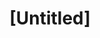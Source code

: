 ---
pid: ch304
title: "[Untitled]"
location_transcription: 
coordinates: "[-75.163865099882, 39.95246425629]"
zipcode: '19147'
gen_neighborhood: South Philadelphia
neighborhood: Queen Village,Bella Vista,Pennsport,Italian Market
outside_phl: 
age: '59'
age_range: 50-59
instagram: 
image_file_name: ch_304.jpg
proposal_transcription: I'd like to see a monument showing a wide range of how targeted
  people have been resisting + thriving. Resistance built into everyday life, clothing,
  neighborhoods, cooperative economics, + movements. Maybe include how ppl in power
  reacted, + how resistance evolved.
topic: Inequality,Uplifting
topic_summary: 0, 0
type: Other No Form
keywords_other: 
credit: Lisa Santer
image_labels: 
twitter: 
facebook: 
permalink: "/monuments/ch304/"
layout: item-page
---